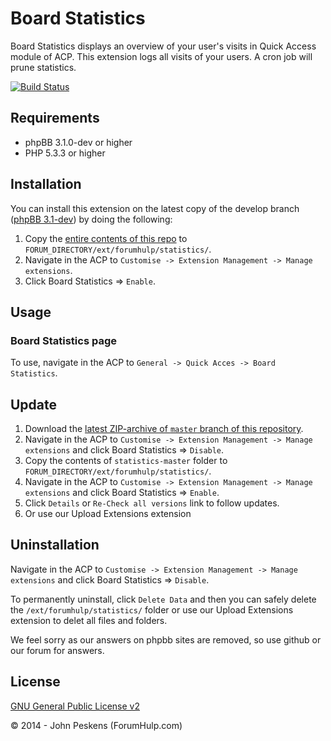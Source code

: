 Board Statistics
===========

Board Statistics displays an overview of your user's visits in Quick Access module of ACP. This extension logs all visits of your users. A cron job will prune statistics.

[![Build Status](https://travis-ci.org/ForumHulp/statistics.svg?branch=master)](https://travis-ci.org/ForumHulp/statistics)

## Requirements
* phpBB 3.1.0-dev or higher
* PHP 5.3.3 or higher

## Installation
You can install this extension on the latest copy of the develop branch ([phpBB 3.1-dev](https://github.com/phpbb/phpbb3)) by doing the following:

1. Copy the [entire contents of this repo](https://github.com/ForumHulp/statistics/archive/master.zip) to `FORUM_DIRECTORY/ext/forumhulp/statistics/`.
2. Navigate in the ACP to `Customise -> Extension Management -> Manage extensions`.
3. Click Board Statistics => `Enable`.

## Usage
### Board Statistics page
To use, navigate in the ACP to `General -> Quick Acces -> Board Statistics`.

## Update
1. Download the [latest ZIP-archive of `master` branch of this repository](https://github.com/ForumHulp/statistics/archive/master.zip).
2. Navigate in the ACP to `Customise -> Extension Management -> Manage extensions` and click Board Statistics => `Disable`.
3. Copy the contents of `statistics-master` folder to `FORUM_DIRECTORY/ext/forumhulp/statistics/`.
4. Navigate in the ACP to `Customise -> Extension Management -> Manage extensions` and click Board Statistics => `Enable`.
5. Click `Details` or `Re-Check all versions` link to follow updates.
6. Or use our Upload Extensions extension

## Uninstallation
Navigate in the ACP to `Customise -> Extension Management -> Manage extensions` and click Board Statistics => `Disable`.

To permanently uninstall, click `Delete Data` and then you can safely delete the `/ext/forumhulp/statistics/` folder or use our Upload Extensions extension to delet all files and folders.

We feel sorry as our answers on phpbb sites are removed, so use github or our forum for answers.

## License
[GNU General Public License v2](http://opensource.org/licenses/GPL-2.0)

© 2014 - John Peskens (ForumHulp.com)
